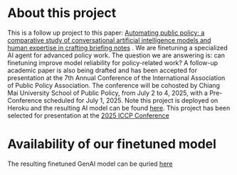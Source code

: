 # About this project
This is a follow up project to this paper: [Automating public policy: a comparative study of conversational artificial intelligence models and human expertise in crafting briefing notes](https://rdcu.be/dYDBq) .
We are finetuning a specialized AI agent for advanced policy work. The question we are answering is: can finetuning improve model reliability for policy-related work? A follow-up academic paper is also being drafted and has been accepted for presentation at the 7th Annual Conference of the International Association of Public Policy Association. The conference will be cohosted by Chiang Mai University School of Public Policy, from July 2 to 4, 2025, with a Pre-Conference scheduled for July 1, 2025. Note this project is deployed on Heroku and the resulting AI model can be found [here](http://34.118.169.86/). This project has been selected for presentation at the [2025 ICCP Conference](https://www.ippapublicpolicy.org/conference/icpp7-chiang-mai-2025/21)

# Availability of our finetuned model
The resulting finetuned GenAI model can be quried [here](http://34.118.169.86/)
